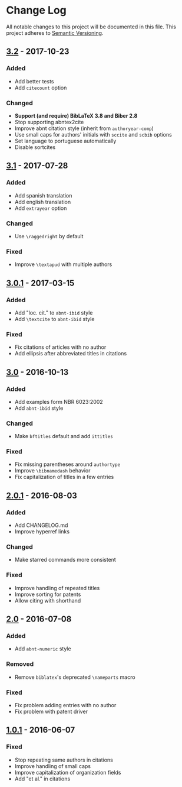 # Change Log
All notable changes to this project will be documented in this file.
This project adheres to [Semantic Versioning](http://semver.org/).


## [3.2] - 2017-10-23

### Added
- Add better tests
- Add `citecount` option

### Changed
- **Support (and require) BibLaTeX 3.8 and Biber 2.8**
- Stop supporting abntex2cite
- Improve abnt citation style (inherit from `authoryear-comp`)
- Use small caps for authors' initials with `sccite` and `scbib` options
- Set language to portuguese automatically
- Disable sortcites


## [3.1] - 2017-07-28

### Added
- Add spanish translation
- Add english translation
- Add `extrayear` option

### Changed
- Use `\raggedright` by default

### Fixed
- Improve `\textapud` with multiple authors


## [3.0.1] - 2017-03-15

### Added
- Add "loc. cit." to `abnt-ibid` style
- Add `\textcite` to `abnt-ibid` style

### Fixed
- Fix citations of articles with no author
- Add ellipsis after abbreviated titles in citations


## [3.0] - 2016-10-13

### Added
- Add examples form NBR 6023:2002
- Add `abnt-ibid` style

### Changed
- Make `bftitles` default and add `ittitles`

### Fixed
- Fix missing parentheses around `authortype`
- Improve `\bibnamedash` behavior
- Fix capitalization of titles in a few entries


## [2.0.1] - 2016-08-03

### Added
- Add CHANGELOG.md
- Improve hyperref links

### Changed
- Make starred commands more consistent

### Fixed
- Improve handling of repeated titles
- Improve sorting for patents
- Allow citing with shorthand


## [2.0] - 2016-07-08

### Added
- Add `abnt-numeric` style

### Removed
- Remove `biblatex`'s deprecated `\nameparts` macro

### Fixed
- Fix problem adding entries with no author
- Fix problem with patent driver


## [1.0.1] - 2016-06-07

### Fixed
- Stop repeating same authors in citations
- Improve handling of small caps
- Improve capitalization of organization fields
- Add "et al." in citations


[3.2]: https://github.com/abntex/biblatex-abnt/compare/v3.1...v3.2
[3.1]: https://github.com/abntex/biblatex-abnt/compare/v3.0...v3.1
[3.0.1]: https://github.com/abntex/biblatex-abnt/compare/v3.0...v3.0.1
[3.0]: https://github.com/abntex/biblatex-abnt/compare/v2.0.1...v3.0
[2.0.1]: https://github.com/abntex/biblatex-abnt/compare/v2.0...v2.0.1
[2.0]: https://github.com/abntex/biblatex-abnt/compare/v1.0.1...v2.0
[1.0.1]: https://github.com/abntex/biblatex-abnt/compare/v1.0...v1.0.1

